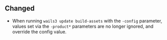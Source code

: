 ## Changed
- When running `wails3 update build-assets` with the `-config` parameter, values set via the `-product*` parameters are
  no longer ignored, and override the config value.